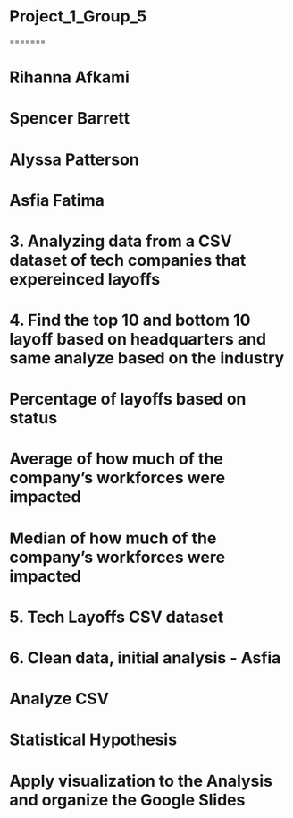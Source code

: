 # Project_1_Group_5

=======
# Rihanna Afkami
# Spencer Barrett
# Alyssa Patterson
# Asfia Fatima

# 3. Analyzing data from a CSV dataset of tech companies that expereinced layoffs

# 4. Find the top 10 and bottom 10 layoff based on headquarters and same analyze based on the industry
# Percentage of layoffs based on status 
# Average of how much of the company’s workforces were impacted
# Median of how much of the company’s workforces were impacted

# 5. Tech Layoffs CSV dataset

# 6. Clean data, initial analysis - Asfia
#   Analyze CSV 
#   Statistical Hypothesis
#   Apply visualization to the Analysis and organize the Google Slides


